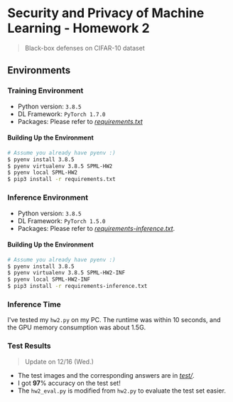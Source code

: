 # Security and Privacy of Machine Learning - Homework 2
> Black-box defenses on CIFAR-10 dataset

## Environments
### Training Environment
- Python version: `3.8.5`
- DL Framework: `PyTorch 1.7.0`
- Packages: Please refer to *[requirements.txt](./requirements.txt)*

#### Building Up the Environment
```bash
# Assume you already have pyenv :)
$ pyenv install 3.8.5
$ pyenv virtualenv 3.8.5 SPML-HW2
$ pyenv local SPML-HW2
$ pip3 install -r requirements.txt
```

### Inference Environment
- Python version: `3.8.5`
- DL Framework: `PyTorch 1.5.0`
- Packages: Please refer to *[requirements-inference.txt](./requirements-inference.txt)*.

#### Building Up the Environment
```bash
# Assume you already have pyenv :)
$ pyenv install 3.8.5
$ pyenv virtualenv 3.8.5 SPML-HW2-INF
$ pyenv local SPML-HW2-INF
$ pip3 install -r requirements-inference.txt
```


### Inference Time
I've tested my `hw2.py` on my PC. The runtime was within 10 seconds, and the GPU memory consumption
was about 1.5G.

### Test Results
> Update on 12/16 (Wed.)

- The test images and the corresponding answers are in *[test/](test/)*.
- I got **97**% accuracy on the test set!
- The `hw2_eval.py` is modified from `hw2.py` to evaluate the test set easier.
